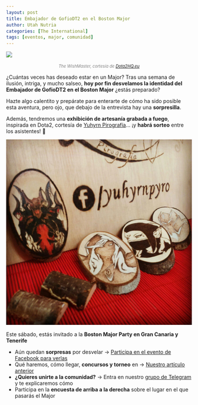 ```yaml
---
layout: post
title: Embajador de GofioDT2 en el Boston Major
author: Utah Nutria
categories: [The International]
tags: [eventos, major, comunidad]
---
```


![](https://c2.staticflickr.com/6/5675/31289401932_76945b7b99_c.jpg)

<p style="color:gray; font-size:80%;" align="center"><i>The WishMaster, cortesía de <a href="http://dota2hq.eu/storm-spirit-loading-screen-the-wishmaster/">Dota2HQ.eu</a></i></p>

¿Cuántas veces has deseado estar en un Major? Tras una semana de ilusión, intriga, y mucho salseo, **hoy por fin desvelamos la identidad del Embajador de GofioDT2 en el Boston Major** ¿estás preparado?

Hazte algo calentito y prepárate para enterarte de cómo ha sido posible esta aventura, pero ojo, que debajo de la entrevista hay una **sorpresilla**.

Además, tendremos una **exhibición de artesanía grabada a fuego**, inspirada en Dota2, cortesía de [Yuhyrn Pirografía](https://www.facebook.com/yuhyrnpiro/)... ¡y **habrá sorteo** entre los asistentes! 🎉

![De izquierda a derecha, Shadow Fiend, Drow Ranger, Templar Assasin, DragonKnight](/assets/images/2016/12/photo_2016-12-05_13-11-15.jpg)

Este sábado, estás invitado a la **Boston Major Party en Gran Canaria y Tenerife**

* Aún quedan **sorpresas** por desvelar → [Participa en el evento de Facebook para verlas](http://bit.ly/2fzZycx)
* Qué haremos, cómo llegar, **concursos y torneo** en → [Nuestro artículo anterior](http://bit.ly/2gFDDho)
* **¿Quieres unirte a la comunidad?** → Entra en nuestro [grupo de Telegram](https://telegram.me/joinchat/AetntD3F_LC3yMKsNxXYrw) y te explicaremos cómo
* Participa en la **encuesta de arriba a la derecha** sobre el lugar en el que pasarás el Major
